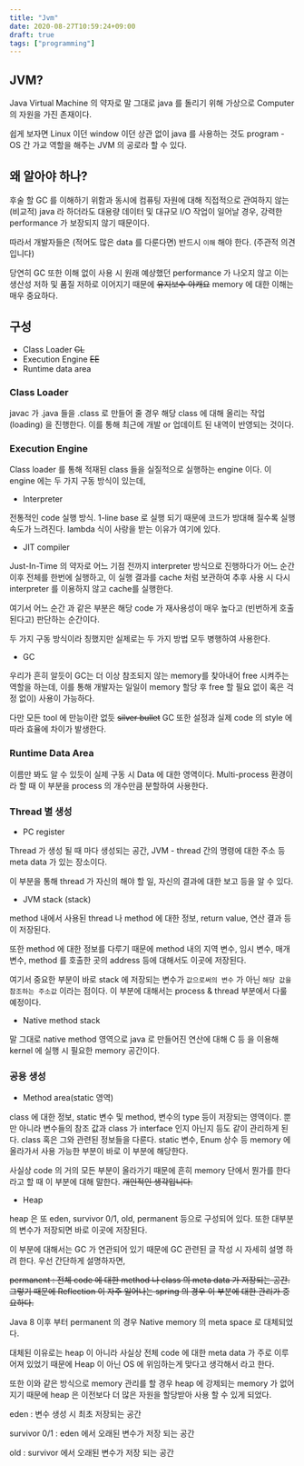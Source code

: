 ```yaml
---
title: "Jvm"
date: 2020-08-27T10:59:24+09:00
draft: true
tags: ["programming"]
---
```


## JVM?
Java Virtual Machine 의 약자로 말 그대로 java 를 돌리기 위해 가상으로 Computer 의 자원을 가진
존재이다.

쉽게 보자면 Linux 이던 window 이던 상관 없이 java 를 사용하는 것도 program - OS 간 가교 역할을 해주는 JVM 의 공로라 할 수 있다.

## 왜 알아야 하나?
후술 할 GC 를 이해하기 위함과 동시에 컴퓨팅 자원에 대해 직접적으로 관여하지 않는 (비교적) java 라 하더라도 대용량 데이터 및 대규모 I/O 작업이 일어날 경우, 
강력한 performance 가 보장되지 않기 때문이다.

따라서 개발자들은 (적어도 많은 data 를 다룬다면) 반드시 `이해` 해야 한다. (주관적 의견입니다)

당연히 GC 또한 이해 없이 사용 시 원래 예상했던 performance 가 나오지 않고 이는 생산성 저하 및 품질 저하로 이어지기 때문에 ~~유지보수 야캐요~~ memory 에 대한 이해는 매우 중요하다.

## 구성

- Class Loader ~~CL~~
- Execution Engine ~~EE~~
- Runtime data area

### Class Loader

javac 가 .java 들을 .class 로 만들어 줄 경우 해당 class 에 대해 올리는 작업(loading) 을 진행한다.
이를 통해 최근에 개발 or 업데이트 된 내역이 반영되는 것이다.

### Execution Engine

Class loader 를 통해 적재된 class 들을 실질적으로 실행하는 engine 이다. 이 engine 에는 두 가지 구동 방식이 있는데,

- Interpreter
 
전통적인 code 실행 방식. 1-line base 로 실행 되기 때문에 코드가 방대해 질수록 실행 속도가 느려진다. lambda 식이 사랑을 받는 이유가 여기에 있다.

- JIT compiler
 
Just-In-Time 의 약자로 어느 기점 전까지 interpreter 방식으로 진행하다가 어느 순간 이후 전체를 한번에 실행하고, 이 실행 결과를 cache 처럼 보관하여
추후 사용 시 다시 interpreter 를 이용하지 않고 cache를 실행한다.

여기서 어느 순간 과 같은 부분은 해당 code 가 재사용성이 매우 높다고 (빈번하게 호출된다고) 판단하는 순간이다.


두 가지 구동 방식이라 칭했지만 실제로는 두 가지 방법 모두 병행하여 사용한다.

- GC

우리가 흔히 알듯이 GC는 더 이상 참조되지 않는 memory를 찾아내어 free 시켜주는 역할을 하는데, 이를 통해 개발자는 일일이 memory 할당 후 free 할 필요 없이 
혹은 걱정 없이) 사용이 가능하다.

다만 모든 tool 에 만능이란 없듯 ~~silver bullet~~ GC 또한 설정과 실제 code 의 style 에 따라 효율에 차이가 발생한다.

### Runtime Data Area

이름만 봐도 알 수 있듯이 실제 구동 시 Data 에 대한 영역이다. Multi-process 환경이라 할 때 이 부분을 process 의 개수만큼 분할하여 사용한다.

### Thread 별 생성

- PC register

Thread 가 생성 될 때 마다 생성되는 공간, JVM - thread 간의 명령에 대한 주소 등 meta data 가 있는 장소이다.

이 부분을 통해 thread 가 자신의 해야 할 일, 자신의 결과에 대한 보고 등을 알 수 있다. 

- JVM stack (stack)

method 내에서 사용된 thread 나 method 에 대한 정보, return value, 연산 결과 등이 저장된다.

또한 method 에 대한 정보를 다루기 때문에 method 내의 지역 변수, 임시 변수, 매개 변수, method 를 호출한 곳의 address 등에 대해서도 이곳에 저장된다.

여기서 중요한 부분이 바로 stack 에 저장되는 변수가 `값으로써의 변수` 가 아닌 `해당 값을 참조하는 주소값` 이라는 점이다. 이 부분에 대해서는 process & thread 부분에서 다룰 예정이다.

- Native method stack

말 그대로 native method 영역으로 java 로 만들어진 연산에 대해 C 등 을 이용해 kernel 에 실행 시 필요한 memory 공간이다.

### 공용 생성

- Method area(static 영역)

class 에 대한 정보, static 변수 및 method, 변수의 type 등이 저장되는 영역이다.
뿐만 아니라 변수들의 참조 값과 class 가 interface 인지 아닌지 등도 같이 관리하게 된다.
class 혹은 그와 관련된 정보들을 다룬다. static 변수, Enum 상수 등 memory 에 올라가서 사용 가능한 부분이 바로 이 부분에 해당한다.

사실상 code 의 거의 모든 부분이 올라가기 때문에 흔히 memory 단에서 뭔가를 한다 라고 할 때 이 부분에 대해 말한다.
~~개인적인 생각입니다.~~

- Heap

heap 은 또 eden, survivor 0/1, old, permanent 등으로 구성되어 있다. 또한 대부분의 변수가 저장되면 바로 이곳에 저장된다.

이 부분에 대해서는 GC 가 연관되어 있기 때문에 GC 관련된 글 작성 시 자세히 설명 하려 한다. 우선 간단하게 설명하자면,

~~permanent : 전체 code 에 대한 method 나 class 의 meta data 가 저장되는 공간.~~ 
~~그렇기 때문에 Reflection 이 자주 일어나는 spring 의 경우 이 부분에 대한 관리가 중요하다.~~

Java 8 이후 부터 permanent 의 경우 Native memory 의 meta space 로 대체되었다.

대체된 이유로는 heap 이 아니라 사실상 전체 code 에 대한 meta data 가 주로 이루어져 있었기 때문에 Heap 이 아닌 OS 에 위임하는게 맞다고 생각해서 라고 한다.

또한 이와 같은 방식으로 memory 관리를 할 경우 heap 에 강제되는 memory 가 없어지기 때문에 heap 은 이전보다 더 많은 자원을 할당받아 사용 할 수 있게 되었다.

eden : 변수 생성 시 최초 저장되는 공간

survivor 0/1 : eden 에서 오래된 변수가 저장 되는 공간

old : survivor 에서 오래된 변수가 저장 되는 공간
